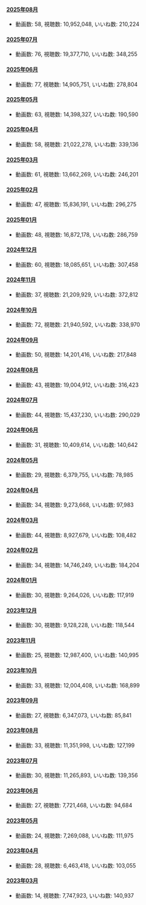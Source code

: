 #### [2025年08月](videos/202508 "wikilink")

-   動画数: 58, 視聴数: 10,952,048, いいね数: 210,224

#### [2025年07月](videos/202507 "wikilink")

-   動画数: 76, 視聴数: 19,377,710, いいね数: 348,255

#### [2025年06月](videos/202506 "wikilink")

-   動画数: 77, 視聴数: 14,905,751, いいね数: 278,804

#### [2025年05月](videos/202505 "wikilink")

-   動画数: 63, 視聴数: 14,398,327, いいね数: 190,590

#### [2025年04月](videos/202504 "wikilink")

-   動画数: 58, 視聴数: 21,022,278, いいね数: 339,136

#### [2025年03月](videos/202503 "wikilink")

-   動画数: 61, 視聴数: 13,662,269, いいね数: 246,201

#### [2025年02月](videos/202502 "wikilink")

-   動画数: 47, 視聴数: 15,836,191, いいね数: 296,275

#### [2025年01月](videos/202501 "wikilink")

-   動画数: 48, 視聴数: 16,872,178, いいね数: 286,759

#### [2024年12月](videos/202412 "wikilink")

-   動画数: 60, 視聴数: 18,085,651, いいね数: 307,458

#### [2024年11月](videos/202411 "wikilink")

-   動画数: 37, 視聴数: 21,209,929, いいね数: 372,812

#### [2024年10月](videos/202410 "wikilink")

-   動画数: 72, 視聴数: 21,940,592, いいね数: 338,970

#### [2024年09月](videos/202409 "wikilink")

-   動画数: 50, 視聴数: 14,201,416, いいね数: 217,848

#### [2024年08月](videos/202408 "wikilink")

-   動画数: 43, 視聴数: 19,004,912, いいね数: 316,423

#### [2024年07月](videos/202407 "wikilink")

-   動画数: 44, 視聴数: 15,437,230, いいね数: 290,029

#### [2024年06月](videos/202406 "wikilink")

-   動画数: 31, 視聴数: 10,409,614, いいね数: 140,642

#### [2024年05月](videos/202405 "wikilink")

-   動画数: 29, 視聴数: 6,379,755, いいね数: 78,985

#### [2024年04月](videos/202404 "wikilink")

-   動画数: 34, 視聴数: 9,273,668, いいね数: 97,983

#### [2024年03月](videos/202403 "wikilink")

-   動画数: 44, 視聴数: 8,927,679, いいね数: 108,482

#### [2024年02月](videos/202402 "wikilink")

-   動画数: 34, 視聴数: 14,746,249, いいね数: 184,204

#### [2024年01月](videos/202401 "wikilink")

-   動画数: 30, 視聴数: 9,264,026, いいね数: 117,919

#### [2023年12月](videos/202312 "wikilink")

-   動画数: 30, 視聴数: 9,128,228, いいね数: 118,544

#### [2023年11月](videos/202311 "wikilink")

-   動画数: 25, 視聴数: 12,987,400, いいね数: 140,995

#### [2023年10月](videos/202310 "wikilink")

-   動画数: 33, 視聴数: 12,004,408, いいね数: 168,899

#### [2023年09月](videos/202309 "wikilink")

-   動画数: 27, 視聴数: 6,347,073, いいね数: 85,841

#### [2023年08月](videos/202308 "wikilink")

-   動画数: 33, 視聴数: 11,351,998, いいね数: 127,199

#### [2023年07月](videos/202307 "wikilink")

-   動画数: 30, 視聴数: 11,265,893, いいね数: 139,356

#### [2023年06月](videos/202306 "wikilink")

-   動画数: 27, 視聴数: 7,721,468, いいね数: 94,684

#### [2023年05月](videos/202305 "wikilink")

-   動画数: 24, 視聴数: 7,269,088, いいね数: 111,975

#### [2023年04月](videos/202304 "wikilink")

-   動画数: 28, 視聴数: 6,463,418, いいね数: 103,055

#### [2023年03月](videos/202303 "wikilink")

-   動画数: 14, 視聴数: 7,747,923, いいね数: 140,937

